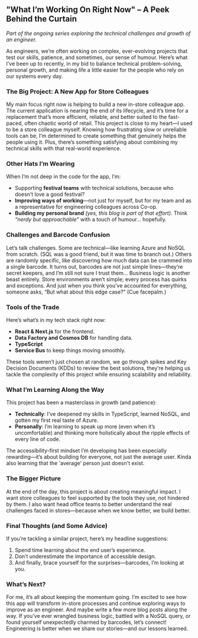 ## "What I’m Working On Right Now" – A Peek Behind the Curtain
*Part of the ongoing series exploring the technical challenges and growth of an engineer.*

As engineers, we’re often working on complex, ever-evolving projects that test our skills, patience, and sometimes, our sense of humour. Here’s what I’ve been up to recently, in my bid to balance technical problem-solving, personal growth, and making life a little easier for the people who rely on our systems every day.
### The Big Project: A New App for Store Colleagues
My main focus right now is helping to build a new in-store colleague app. The current application is nearing the end of its lifecycle, and it’s time for a replacement that’s more efficient, reliable, and better suited to the fast-paced, often chaotic world of retail.
This project is close to my heart—I used to be a store colleague myself. Knowing how frustrating slow or unreliable tools can be, I’m determined to create something that genuinely helps the people using it. Plus, there’s something satisfying about combining my technical skills with that real-world experience.
### Other Hats I’m Wearing
When I’m not deep in the code for the app, I’m:
* Supporting **festival teams** with technical solutions, because who doesn’t love a good festival?
* **Improving ways of working**—not just for myself, but for my team and as a representative for engineering colleagues across Co-op.
* **Building my personal brand** *(yes, this blog is part of that effort)*. Think *“nerdy but approachable”* with a touch of humour... hopefully.

### Challenges and Barcode Confusion
Let’s talk challenges. Some are technical—like learning Azure and NoSQL from scratch. (SQL was a good friend, but it was time to branch out.) Others are randomly specific, like discovering how much data can be crammed into a single barcode. It turns out, barcodes are not just simple lines—they’re secret keepers, and I’m still not sure I trust them...
Business logic is another beast entirely. Store environments aren’t simple; every process has quirks and exceptions. And just when you think you’ve accounted for everything, someone asks, “But what about this edge case?” (Cue facepalm.)
### Tools of the Trade
Here’s what’s in my tech stack right now:
* **React & Next.js** for the frontend.
* **Data Factory and Cosmos DB** for handling data.
* **TypeScript** 
* **Service Bus** to keep things moving smoothly.

These tools weren’t just chosen at random, we go through spikes and Key Decision Documents (KDDs) to review the best solutions, they’re helping us tackle the complexity of this project while ensuring scalability and reliability.
### What I’m Learning Along the Way
This project has been a masterclass in growth (and patience):
* **Technically**: I’ve deepened my skills in TypeScript, learned NoSQL, and gotten my first real taste of Azure.
* **Personally**: I’m learning to speak up more (even when it’s uncomfortable) and thinking more holistically about the ripple effects of every line of code.

The accessibility-first mindset I’m developing has been especially rewarding—it’s about building for everyone, not just the average user. Kinda also learning that the 'average' person just doesn't exist. 
### The Bigger Picture
At the end of the day, this project is about creating meaningful impact. I want store colleagues to feel supported by the tools they use, not hindered by them. I also want head office teams to better understand the real challenges faced in stores—because when we know better, we build better.
### Final Thoughts (and Some Advice)
If you’re tackling a similar project, here’s my headline suggestions:
1. Spend time learning about the end user’s experience.
2. Don’t underestimate the importance of accessible design.
3. And finally, brace yourself for the surprises—barcodes, I’m looking at you.

### What’s Next?
For me, it’s all about keeping the momentum going. I’m excited to see how this app will transform in-store processes and continue exploring ways to improve as an engineer. And maybe write a few more blog posts along the way.
If you’ve ever wrangled business logic, battled with a NoSQL query, or found yourself unexpectedly charmed by barcodes, let’s connect! Engineering is better when we share our stories—and our lessons learned.
